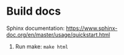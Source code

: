 # Build docs

Sphinx documentation: https://www.sphinx-doc.org/en/master/usage/quickstart.html

1. Run make: ``make html``
